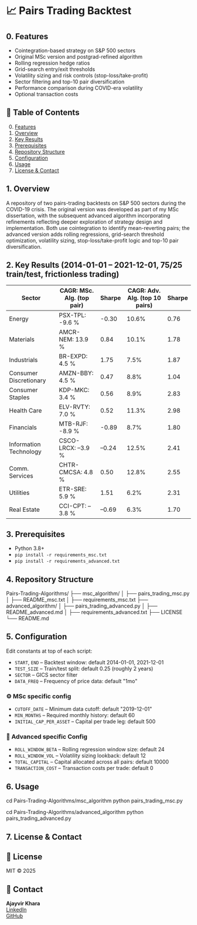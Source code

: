 # 📈 Pairs Trading Backtest

## 0. Features
- Cointegration-based strategy on S&P 500 sectors
- Original MSc version and postgrad-refined algorithm
- Rolling regression hedge ratios
- Grid-search entry/exit thresholds
- Volatility sizing and risk controls (stop-loss/take-profit)
- Sector filtering and top-10 pair diversification
- Performance comparison during COVID-era volatility
- Optional transaction costs

## 📑 Table of Contents
0. [Features](#0-features)  
1. [Overview](#1-overview)  
2. [Key Results](#2-key-results)  
3. [Prerequisites](#3-prerequisites)  
4. [Repository Structure](#4-repository-structure)  
5. [Configuration](#5-configuration)  
6. [Usage](#6-usage)  
7. [License & Contact](#7-license--contact)  

## 1. Overview  
A repository of two pairs-trading backtests on S&P 500 sectors during the COVID-19 crisis. The original version was developed as part of my MSc dissertation, with the subsequent advanced algorithm incorporating refinements reflecting deeper exploration of strategy design and implementation. Both use cointegration to identify mean-reverting pairs; the advanced version adds rolling regressions, grid-search threshold optimization, volatility sizing, stop-loss/take-profit logic and top-10 pair diversification.

## 2. Key Results (2014-01-01 – 2021-12-01, 75/25 train/test, frictionless trading)  
| Sector                   | CAGR: MSc. Alg. (top pair)       | Sharpe | CAGR: Adv. Alg. (top 10 pairs)    | Sharpe |
|--------------------------|----------------------------------|--------|-----------------------------------|--------|
| Energy                   | PSX-TPL: -9.6 %    	          | -0.30  | 10.6%   	                       |  0.76  |
| Materials                | AMCR-NEM: 13.9 %        	      |  0.84  | 10.1%                             |  1.78  |
| Industrials              | BR-EXPD: 4.5 %         	      |  1.75  | 7.5%                 		       |  1.87  |
| Consumer Discretionary   | AMZN-BBY: 4.5 %        	      |  0.47  | 8.8%               		       |  1.04  |
| Consumer Staples         | KDP-MKC: 3.4 %         	      |  0.56  | 8.9%              		           |  2.83  |
| Health Care              | ELV-RVTY: 7.0 %          	      |  0.52  | 11.3%             		           |  2.98  |
| Financials               | MTB-RJF: -8.9 %         	      | -0.89  | 8.7%              		           |  1.80  |
| Information Technology   | CSCO-LRCX: –3.9 %      	      | –0.24  | 12.5%          		           |  2.41  |
| Comm. Services           | CHTR-CMCSA: 4.8 %      	      |  0.50  | 12.8%           	 	           |  2.55  |
| Utilities                | ETR-SRE: 5.9 %          	      |  1.51  | 6.2%            	               |  2.31  |
| Real Estate              | CCI-CPT: –3.8 %        	      | –0.69  | 6.3%               	           |  1.70  |

## 3. Prerequisites  
- Python 3.8+  
- `pip install -r requirements_msc.txt`  
- `pip install -r requirements_advanced.txt`  

## 4. Repository Structure

Pairs-Trading-Algorithms/
├── msc_algorithm/
│ ├── pairs_trading_msc.py
│ ├── README_msc.txt
│ ├── requirements_msc.txt
├── advanced_algorithm/
│ ├── pairs_trading_advanced.py
│ ├── README_advanced.md
│ ├── requirements_advanced.txt
├── LICENSE
└── README.md

## 5. Configuration  

Edit constants at top of each script:  
- `START`, `END` – Backtest window: default 2014-01-01, 2021-12-01  
- `TEST_SIZE` – Train/test split: default 0.25 (roughly 2 years)
- `SECTOR` – GICS sector filter 
- `DATA_FREQ` – Frequency of price data: default "1mo"

### ⚙️ MSc specific config
- `CUTOFF_DATE` – Minimum data cutoff: default "2019-12-01"
- `MIN_MONTHS` – Required monthly history: default 60
- `INITIAL_CAP_PER_ASSET` – Capital per trade leg: default 500

### 🔬 Advanced specific Config
- `ROLL_WINDOW_BETA` – Rolling regression window size: default 24
- `ROLL_WINDOW_VOL` – Volatility sizing lookback: default 12
- `TOTAL_CAPITAL` – Capital allocated across all pairs: default 10000
- `TRANSACTION_COST` – Transaction costs per trade: default 0

## 6. Usage  

cd Pairs-Trading-Algorithms/msc_algorithm
python pairs_trading_msc.py

cd  Pairs-Trading-Algorithms/advanced_algorithm
python pairs_trading_advanced.py

## 7. License & Contact
## 📜 License
MIT © 2025

## 🙋 Contact
**Ajayvir Khara**  
[LinkedIn](https://linkedin.com/in/ajayvirkhara)  
[GitHub](https://github.com/ajayvirkhara)
